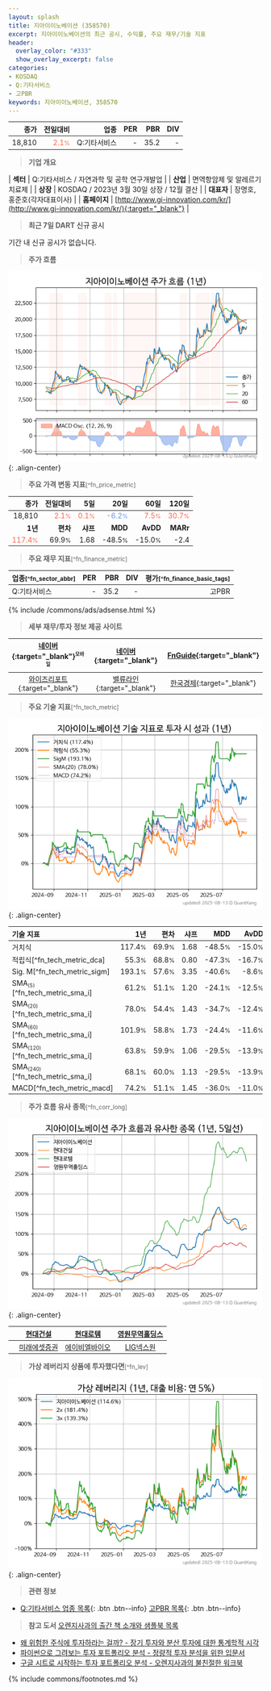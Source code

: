 ```yaml
---
layout: splash
title: 지아이이노베이션 (358570)
excerpt: 지아이이노베이션의 최근 공시, 수익률, 주요 재무/기술 지표
header:
  overlay_color: "#333"
  show_overlay_excerpt: false
categories:
- KOSDAQ
- Q:기타서비스
- 고PBR
keywords: 지아이이노베이션, 358570
---
```


| **종가** | **전일대비** | **업종** | **PER** | **PBR** | **DIV** |
| -------: | -----------: | -------: | ------: | ------: | ------: |
| 18,810 | <span style="color: tomato">2.1<small>%</small></span> | Q:기타서비스 | - | 35.2 | - |

<!-- more -->


> **기업 개요**<a id="company"></a>

| <span style="white-space:nowrap;">**섹터**</span> | Q:기타서비스 / 자연과학 및 공학 연구개발업 |
| <span style="white-space:nowrap;">**산업**</span> | 면역항암제 및 알레르기 치료제 |
| <span style="white-space:nowrap;">**상장**</span> | KOSDAQ / 2023년 3월 30일 상장 / 12월 결산 |
| <span style="white-space:nowrap;">**대표자**</span> | 장명호, 홍준호(각자대표이사) |
| <span style="white-space:nowrap;">**홈페이지**</span> | [http://www.gi-innovation.com/kr/](http://www.gi-innovation.com/kr/){:target="_blank"} |


> **최근 7일 DART 신규 공시**<a id="dart"></a>

기간 내 신규 공시가 없습니다.


> **주가 흐름**<a id="price"></a>

![358570](/stock/images/358570.png){: .align-center}


> **주요 가격 변동 지표**<small>[^fn_price_metric]</small>

| **종가** | **전일대비** | **5일** | **20일** | **60일** | **120일** |
| -------: | -----------: | ------: | -------: | -------: | --------: |
| 18,810 | <span style="color: tomato">2.1<small>%</small></span> | <span style="color: tomato">0.1<small>%</small></span> | <span style="color: cornflowerblue">-6.2<small>%</small></span> | <span style="color: tomato">7.5<small>%</small></span> | <span style="color: tomato">30.7<small>%</small></span> |
| **1년** | **편차** | **샤프** | **MDD** | **AvDD** | **MARr** |
| <span style="color: tomato">117.4<small>%</small></span> | 69.9<small>%</small> | 1.68 | -48.5<small>%</small> | -15.0<small>%</small> | -2.4 |


> **주요 재무 지표**<small>[^fn_finance_metric]</small>

| **업종**<small>[^fn_sector_abbr]</small> | **PER** | **PBR** | **DIV** | **평가**<small>[^fn_finance_basic_tags]</small> |
| :--------------------------------------- | ------: | ------: | ------: | ----------------------------------------------: |
| Q:기타서비스 | - | 35.2 | - | 고PBR |



{% include /commons/ads/adsense.html %}

> **세부 재무/투자 정보 제공 사이트**

| [네이버](https://m.stock.naver.com/domestic/stock/358570/finance/summary){:target="_blank"}<sup><small>모바일</small></sup> | [네이버](https://finance.naver.com/item/coinfo.naver?code=358570){:target="_blank"} | [FnGuide](https://comp.fnguide.com/SVO2/ASP/SVD_Invest.asp?gicode=A358570&MenuYn=Y){:target="_blank"} |
| :---: | :---: | :---: |
| [와이즈리포트](https://comp.wisereport.co.kr/company/c1040001.aspx?cmp_cd=358570){:target="_blank"} | [밸류라인](https://www.valueline.co.kr/finance/summary/358570){:target="_blank"} | [한국경제](https://markets.hankyung.com/stock/358570/financial-summary){:target="_blank"} |


> **주요 기술 지표**<small>[^fn_tech_metric]</small>


![358570](/stock/images/358570_tech.png){: .align-center}

| **기술 지표** | **1년** | **편차** | **샤프** | **MDD** | **AvDD** |
| :------------ | ------: | -----------: | -------: | ------: | -------: |
| 거치식 | 117.4<small>%</small> | 69.9<small>%</small> | 1.68 | -48.5<small>%</small> | -15.0<small>%</small> |
| 적립식[^fn_tech_metric_dca] | 55.3<small>%</small> | 68.8<small>%</small> | 0.80 | -47.3<small>%</small> | -16.7<small>%</small> |
| Sig. M[^fn_tech_metric_sigm] | 193.1<small>%</small> | 57.6<small>%</small> | 3.35 | -40.6<small>%</small> | -8.6<small>%</small> |
| SMA<small><sub>(5)</sub></small>[^fn_tech_metric_sma_i] | 61.2<small>%</small> | 51.1<small>%</small> | 1.20 | -24.1<small>%</small> | -12.5<small>%</small> |
| SMA<small><sub>(20)</sub></small>[^fn_tech_metric_sma_i] | 78.0<small>%</small> | 54.4<small>%</small> | 1.43 | -34.7<small>%</small> | -12.4<small>%</small> |
| SMA<small><sub>(60)</sub></small>[^fn_tech_metric_sma_i] | 101.9<small>%</small> | 58.8<small>%</small> | 1.73 | -24.4<small>%</small> | -11.6<small>%</small> |
| SMA<small><sub>(120)</sub></small>[^fn_tech_metric_sma_i] | 63.8<small>%</small> | 59.9<small>%</small> | 1.06 | -29.5<small>%</small> | -13.9<small>%</small> |
| SMA<small><sub>(240)</sub></small>[^fn_tech_metric_sma_i] | 68.1<small>%</small> | 60.0<small>%</small> | 1.13 | -29.5<small>%</small> | -13.9<small>%</small> |
| MACD[^fn_tech_metric_macd] | 74.2<small>%</small> | 51.1<small>%</small> | 1.45 | -36.0<small>%</small> | -11.0<small>%</small> |


> **주가 흐름 유사 종목**<a id="corr"></a><small>[^fn_corr_long]</small>

![358570](/stock/images/358570_corr.png){: .align-center}

|       | [현대건설](/000720/) | [현대로템](/064350/) | [영원무역홀딩스](/009970/) |
| :---: | :------------------------------------: | :------------------------------------: | :------------------------------------: |
|       | [미래에셋증권](/006800/) | [에이비엘바이오](/298380/) | [LIG넥스원](/079550/) |


> **가상 레버리지 상품에 투자했다면**<a id="2x"></a><small>[^fn_lev]</small>

![358570](/stock/images/358570_2x.png){: .align-center}


> **관련 정보**

- [Q:기타서비스 업종 목록](/stats/sector/kosdaq_업종_기타서비스_종목/){: .btn .btn--info} [고PBR 목록](/fn/fn_high_pbr/){: .btn .btn--info}

> **참고 도서** [오렌지사과의 출간 책 소개와 샘플북 목록](https://kongdori.tistory.com/691)

- [왜 위험한 주식에 투자하라는 걸까? - 장기 투자와 분산 투자에 대한 통계학적 시각](https://kongdori.tistory.com/421)
- [파이썬으로 그려보는 투자 포트폴리오 분석  - 정량적 투자 분석을 위한 입문서](https://kongdori.tistory.com/643)
- [구글 시트로 시작하는 투자 포트폴리오 분석 - 오렌지사과의 불친절한 워크북](https://kongdori.tistory.com/449)


{% include commons/footnotes.md %}